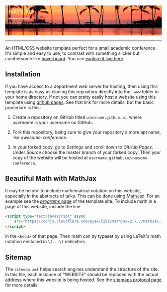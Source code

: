 [![Screenshot of the Website](https://github.com/avv-workshop/avv-workshop.github.io/blob/master/cover.png)](https://mikepierce.github.io/conference-website-template/)

---

An HTML/CSS website template perfect for a small academic conference. 
It's simple and easy to use, to contrast with something slicker but cumbersome like [hoverboard](https://github.com/gdg-x/hoverboard). 
You can [explore it live here](https://mikepierce.github.io/conference-website-template/).

## Installation

If you have access to a department web server for hosting, 
then using this template is as easy as cloning this repository 
directly into the `.www` folder in your home directory.
If not you can pretty easily host a website using this template using [github pages](https://pages.github.com/).
See that link for more details, but the basic procedure is this:

 1. Create a repository on GitHub titled `username.github.io`, 
 where *username* is your username on GitHub.

 2. Fork this repository, being sure to give your repository a more apt name,
 like *awesome-conference*.

 3. In your forked copy, go to *Settings* and scroll down to *GitHub Pages*.
 Under *Source* choose the master branch of your forked copy.
 Then your copy of the website will be hosted at `username.github.io/awesome-conference`.

## Beautiful Math with MathJax

It may be helpful to include mathematical notation on this website,
especially in the abstracts of talks. 
This can be done using [MathJax](https://github.com/mathjax/MathJax).
For an example see the [*programs* page](https://mikepierce.github.io/conference-website-template/program/) of the template site.
To include math in a page of this website, include the line

````HTML
<script type="text/javascript" async 
    src="https://cdnjs.cloudflare.com/ajax/libs/mathjax/2.7.7/MathJax.js?config=default"> 
</script>
````

in the `<head>` of that page. Then math can by typeset by using LaTeX's math notation enclosed in `\(...\)` delimiters.

## Sitemap

The `sitemap.xml` helps search engines understand the structure of the site.
In this file, each instance of "WEBSITE" should be replaced
with the actual address where this website is being hosted.
See the [sitemaps protocol page](https://www.sitemaps.org/protocol.html) for more details.

